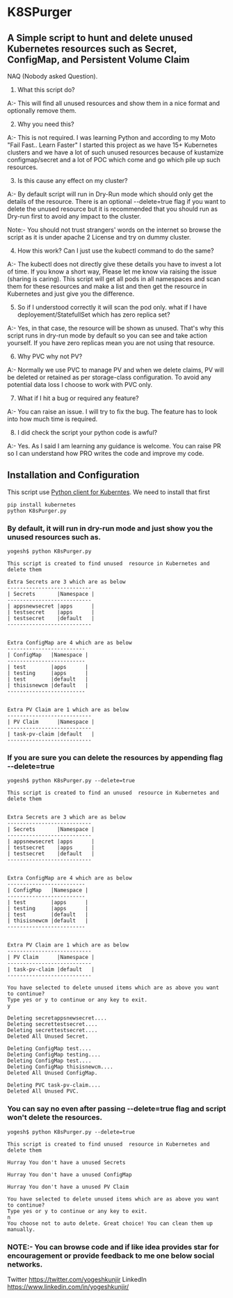 <!--
Licensed to the Apache Software Foundation (ASF) under one
or more contributor license agreements.  See the NOTICE file
distributed with this work for additional information
regarding copyright ownership.  The ASF licenses this file
to you under the Apache License, Version 2.0 (the
"License"); you may not use this file except in compliance
with the License.  You may obtain a copy of the License at

  http://www.apache.org/licenses/LICENSE-2.0

Unless required by applicable law or agreed to in writing,
software distributed under the License is distributed on an
"AS IS" BASIS, WITHOUT WARRANTIES OR CONDITIONS OF ANY
KIND, either express or implied.  See the License for the
specific language governing permissions and limitations
under the License.
-->

# K8SPurger

## A Simple script to hunt and delete unused Kubernetes resources such as Secret, ConfigMap, and Persistent Volume Claim

NAQ (Nobody asked Question).

1) What this script do?

A:- This will find all unused resources and show them in a nice format and optionally remove them.

2) Why you need this?

A:- This is not required. I was learning Python and according to my Moto "Fail Fast.. Learn Faster" I started this project as we have 15+ Kubernetes clusters and we have a lot of such unused resources because of kustamize configmap/secret and a lot of POC which come and go which pile up such resources.

3) Is this cause any effect on my cluster?

A:- By default script will run in Dry-Run mode which should only get the details of the resource. There is an optional --delete=true flag if you want to delete the unused resource but it is recommended that you should run as Dry-run first to avoid any impact to the cluster. 

Note:- You should not trust strangers' words on the internet so browse the script as it is under apache 2 License and try on dummy cluster.

4) How this work? Can I just use the kubectl command to do the same?

A:- The kubectl does not directly give these details you have to invest a lot of time. If you know a short way, Please let me know via raising the issue (sharing is caring). This script will get all pods in all namespaces and scan them for these resources and make a list and then get the resource in Kubernetes and just give you the difference.

5) So if I understood correctly it will scan the pod only. what if I have deployement/StatefullSet which has zero replica set?

A:- Yes, in that case, the resource will be shown as unused. That's why this script runs in dry-run mode by default so you can see and take action yourself. If you have zero replicas mean you are not using that resource.

6) Why PVC why not PV?

A:- Normally we use PVC to manage PV and when we delete claims, PV will be deleted or retained as per storage-class configuration. To avoid any potential data loss I choose to work with PVC only.

7) What if I hit a bug or required any feature?

A:- You can raise an issue. I will try to fix the bug. The feature has to look into how much time is required.

8) I did check the script your python code is awful?

A:- Yes. As I said I am learning any guidance is welcome. You can raise PR so I can understand how PRO writes the code and improve my code.



## Installation and Configuration

This script use [Python client for Kuberntes](https://github.com/kubernetes-client/python). We need to install that first

```
pip install kubernetes
python K8sPurger.py
```

### By default, it will run in dry-run mode and just show you the unused resources such as.

```
yogesh$ python K8sPurger.py

This script is created to find unused  resource in Kubernetes and delete them

Extra Secrets are 3 which are as below
---------------------------
| Secrets       |Namespace |
---------------------------
| appsnewsecret |apps      |
| testsecret    |apps      |
| testsecret    |default   |
---------------------------
 

Extra ConfigMap are 4 which are as below
-------------------------
| ConfigMap   |Namespace |
-------------------------
| test        |apps      |
| testing     |apps      |
| test        |default   |
| thisisnewcm |default   |
-------------------------
 

Extra PV Claim are 1 which are as below
---------------------------
| PV Claim      |Namespace |
---------------------------
| task-pv-claim |default   |
---------------------------
```
### If you are sure you can delete the resources by appending flag --delete=true

```
yogesh$ python K8sPurger.py --delete=true

This script is created to find an unused  resource in Kubernetes and delete them


Extra Secrets are 3 which are as below
---------------------------
| Secrets       |Namespace |
---------------------------
| appsnewsecret |apps      |
| testsecret    |apps      |
| testsecret    |default   |
---------------------------
 

Extra ConfigMap are 4 which are as below
-------------------------
| ConfigMap   |Namespace |
-------------------------
| test        |apps      |
| testing     |apps      |
| test        |default   |
| thisisnewcm |default   |
-------------------------
 

Extra PV Claim are 1 which are as below
---------------------------
| PV Claim      |Namespace |
---------------------------
| task-pv-claim |default   |
---------------------------
 
You have selected to delete unused items which are as above you want to continue?
Type yes or y to continue or any key to exit.
y

Deleting secretappsnewsecret....
Deleting secrettestsecret....
Deleting secrettestsecret....
Deleted All Unused Secret.

Deleting ConfigMap test....
Deleting ConfigMap testing....
Deleting ConfigMap test....
Deleting ConfigMap thisisnewcm....
Deleted All Unused ConfigMap.

Deleting PVC task-pv-claim....
Deleted All Unused PVC.
```
###  You can say no even after passing --delete=true flag and script won't delete the resources.

```
yogesh$ python K8sPurger.py --delete=true

This script is created to find unused  resource in Kubernetes and delete them

Hurray You don't have a unused Secrets
 
Hurray You don't have a unused ConfigMap
 
Hurray You don't have a unused PV Claim
 
You have selected to delete unused items which are as above you want to continue?
Type yes or y to continue or any key to exit.
n
You choose not to auto delete. Great choice! You can clean them up manually.
```

### NOTE:- You can browse code and if like idea provides star for encouragement or provide feedback to me one below social networks.

Twitter https://twitter.com/yogeshkunjir LinkedIn https://www.linkedin.com/in/yogeshkunjir/